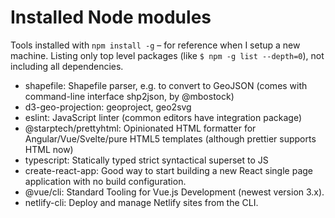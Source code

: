 # Installed Node modules

Tools installed with `npm install -g` – for reference when I setup a new machine. Listing only top level packages (like `$ npm -g list --depth=0`), not including all dependencies.

- shapefile: Shapefile parser, e.g. to convert to GeoJSON (comes with command-line interface shp2json, by @mbostock)
- d3-geo-projection: geoproject, geo2svg
- eslint: JavaScript linter (common editors have integration package)
- @starptech/prettyhtml: Opinionated HTML formatter for Angular/Vue/Svelte/pure HTML5 templates (although prettier supports HTML now)
- typescript: Statically typed strict syntactical superset to JS
- create-react-app: Good way to start building a new React single page application with no build configuration.
- @vue/cli: Standard Tooling for Vue.js Development (newest version 3.x).
- netlify-cli: Deploy and manage Netlify sites from the CLI.
